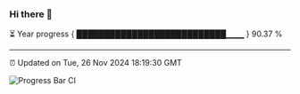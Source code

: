 ### Hi there 👋

⏳ Year progress { ███████████████████████████▁▁▁ } 90.37 %

---

⏰ Updated on Tue, 26 Nov 2024 18:19:30 GMT

![Progress Bar CI](https://github.com/liununu/liununu/workflows/Progress%20Bar%20CI/badge.svg)
